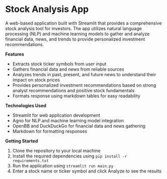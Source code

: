 

# Stock Analysis App

A web-based application built with Streamlit that provides a comprehensive stock analysis tool for investors. The app utilizes natural language processing (NLP) and machine learning models to gather and analyze financial data, news, and trends to provide personalized investment recommendations.

**Features**

* Extracts stock ticker symbols from user input
* Gathers financial data and news from reliable sources
* Analyzes trends in past, present, and future news to understand their impact on stock prices
* Provides personalized investment recommendations based on strong analyst recommendations and positive stock fundamentals
* Formats response using markdown tables for easy readability

**Technologies Used**

* Streamlit for web application development
* Agno for NLP and machine learning model integration
* OpenBB and DuckDuckGo for financial data and news gathering
* Markdown for formatting responses

**Getting Started**

1. Clone the repository to your local machine
2. Install the required dependencies using `pip install -r requirements.txt`
3. Run the application using `streamlit run main.py`
4. Enter a stock name or ticker symbol and click Analyze to see the results
